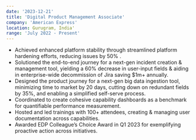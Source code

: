 ```yaml
---
date: '2023-12-21'
title: 'Digital Product Management Associate'
company: 'American Express'
location: Gurugram, India'
range: 'July 2022 - Present'
---
```

<style> 
.bold-primary{
    color: var(--primary);
    font-weight: 500;
    margin: 0px;
    display: inline;
}
</style>
- Achieved enhanced platform stability through streamlined platform hardening efforts, reducing issues by 50% .
- Solutioned the end-to-end journey for a next-gen incident creation & management tool, yielding a 60% decrease
in user-input fields & aiding in enterprise-wide decommission of Jira saving $1m+ annually.
- Designed the product journey for a next-gen big data ingestion tool, minimizing time to market by 20 days,
cutting down on redundant fields by 35%, and enabling a simplified self-serve process.
- Coordinated to create cohesive capability dashboards as a benchmark for quantifiable performance measurement.
- Hosted and led trainings with 100+ attendees, creating & managing user documentation across capabilities.
- Awarded EDP Colleague’s Choice Award in Q1 2023 for exemplifying proactive action across initiatives.
